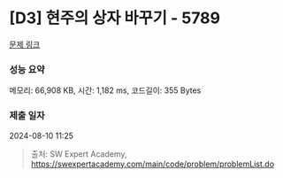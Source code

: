 # [D3] 현주의 상자 바꾸기 - 5789 

[문제 링크](https://swexpertacademy.com/main/code/problem/problemDetail.do?contestProbId=AWYygN36Qn8DFAVm) 

### 성능 요약

메모리: 66,908 KB, 시간: 1,182 ms, 코드길이: 355 Bytes

### 제출 일자

2024-08-10 11:25



> 출처: SW Expert Academy, https://swexpertacademy.com/main/code/problem/problemList.do